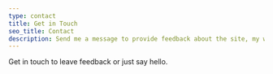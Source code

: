 ```yaml
---
type: contact
title: Get in Touch
seo_title: Contact
description: Send me a message to provide feedback about the site, my writing, or anything else on your mind.
---
```


Get in touch to leave feedback or just say hello.